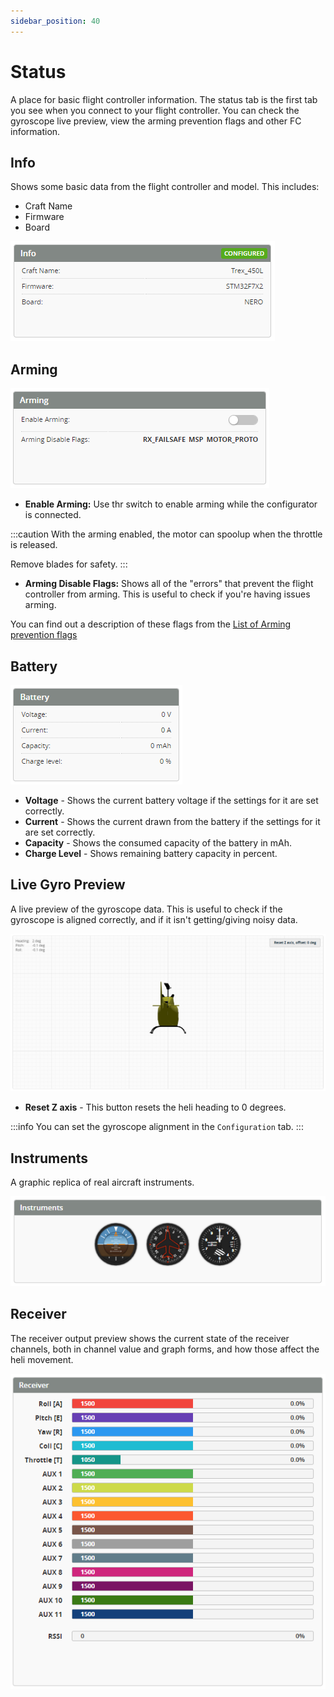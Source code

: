 ```yaml
---
sidebar_position: 40
---
```

# Status

A place for basic flight controller information. The status tab is the first tab you see when you connect to your flight controller. You can check the gyroscope live preview, view the arming prevention flags and other FC information.

## Info

Shows some basic data from the flight controller and model. This includes:

* Craft Name
* Firmware
* Board

![Status Tab](./img/status-info.png)

## Arming

![Status Tab](./img/status-arming.png)

* **Enable Arming:** Use thr switch to enable arming while the configurator is connected.

:::caution
With the arming enabled, the motor can spoolup when the throttle is released.

Remove blades for safety.
:::

* **Arming Disable Flags:** Shows all of the "errors" that prevent the flight controller from arming. This is useful to check if you're having issues arming.

You can find out a description of these flags from the [List of Arming prevention flags](https://betaflight.com/docs/wiki/guides/current/Arming-Sequence-And-Safety#description-of-arming-prevention-flags)

## Battery

![Status Tab](./img/status-battery.png)

* **Voltage** - Shows the current battery voltage if the settings for it are set correctly.
* **Current** - Shows the current drawn from the battery if the settings for it are set correctly.
* **Capacity** - Shows the consumed capacity of the battery in mAh.
* **Charge Level** - Shows remaining battery capacity in percent.


## Live Gyro Preview

A live preview of the gyroscope data. This is useful to check if the gyroscope is aligned correctly, and if it isn't getting/giving noisy data.

![Status Tab](./img/status-live-preview.png)

* **Reset Z axis** - This button resets the heli heading to 0 degrees.

:::info
You can set the gyroscope alignment in the `Configuration` tab.
:::

## Instruments

A graphic replica of real aircraft instruments.

![Status Tab](./img/status-instruments.png)

## Receiver

The receiver output preview shows the current state of the receiver channels, both in channel value and graph forms, and how those affect the heli movement.

![Status Tab](./img/status-receiver.png)

